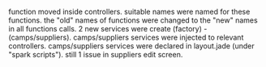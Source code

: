 function moved inside controllers.
suitable names were named for these functions.
the "old" names of functions were changed to the "new" names in all functions calls.
2 new services were create (factory) - (camps/suppliers).
camps/suppliers services were injected to relevant controllers.
camps/suppliers services were declared in layout.jade (under "spark scripts").
 still 1 issue in suppliers edit screen.
